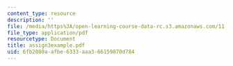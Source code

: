 ```yaml
---
content_type: resource
description: ''
file: /media/https%3A/open-learning-course-data-rc.s3.amazonaws.com/11-701-introduction-to-planning-institutional-processes-in-developing-countries-fall-2003/6fb2080aafbe6333aaa366159870d784_assign3example.pdf
file_type: application/pdf
resourcetype: Document
title: assign3example.pdf
uid: 6fb2080a-afbe-6333-aaa3-66159870d784
---
```


